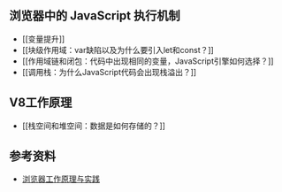 

## 浏览器中的 JavaScript 执行机制

- [[变量提升]]
- [[块级作用域：var缺陷以及为什么要引入let和const？]]
- [[作用域链和闭包：代码中出现相同的变量，JavaScript引擎如何选择？]]
- [[调用栈：为什么JavaScript代码会出现栈溢出？]]

## V8工作原理

- [[栈空间和堆空间：数据是如何存储的？]]

## 参考资料

- [浏览器工作原理与实践](https://time.geekbang.org/column/article/119046)